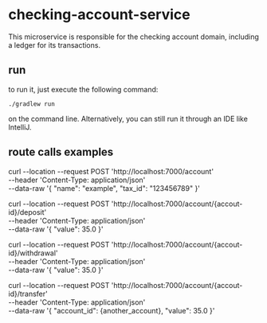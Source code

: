 # checking-account-service
This microservice  is responsible for the checking account domain, including a ledger for its transactions.

## run
to run it, just execute the following command:

```
./gradlew run
```

on the command line. Alternatively, you can still run it through an IDE like IntelliJ.

## route calls examples

curl --location --request POST 'http://localhost:7000/account' \
--header 'Content-Type: application/json' \
--data-raw '{
    "name": "example",
    "tax_id": "123456789"
}'

curl --location --request POST 'http://localhost:7000/account/{accout-id}/deposit' \
--header 'Content-Type: application/json' \
--data-raw '{
   "value": 35.0
}'

curl --location --request POST 'http://localhost:7000/account/{accout-id}/withdrawal' \
--header 'Content-Type: application/json' \
--data-raw '{
   "value": 35.0
}'

curl --location --request POST 'http://localhost:7000/account/{accout-id}/transfer' \
--header 'Content-Type: application/json' \
--data-raw '{
   "account_id": {another_account},
   "value": 35.0
}'


